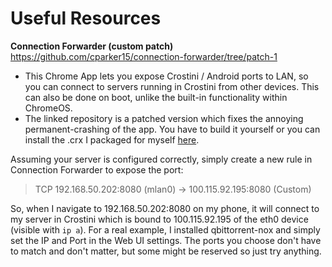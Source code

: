 # Useful Resources

**Connection Forwarder (custom patch)**
https://github.com/cparker15/connection-forwarder/tree/patch-1
* This Chrome App lets you expose Crostini / Android ports to LAN, so you can connect to servers running in Crostini from other devices. This can also be done on boot, unlike the built-in functionality within ChromeOS.
* The linked repository is a patched version which fixes the annoying permanent-crashing of the app. You have to build it yourself or you can install the .crx I packaged for myself [here](https://github.com/Granshmeyr/chronos/raw/main/extensions/connection-forwarder.crx).

Assuming your server is configured correctly, simply create a new rule in Connection Forwarder to expose the port:

> TCP 192.168.50.202:8080 (mlan0) → 100.115.92.195:8080 (Custom)

So, when I navigate to 192.168.50.202:8080 on my phone, it will connect to my server in Crostini which is bound to 100.115.92.195 of the eth0 device (visible with `ip a`). For a real example, I installed qbittorrent-nox and simply set the IP and Port in the Web UI settings. The ports you choose don't have to match and don't matter, but some might be reserved so just try anything.
